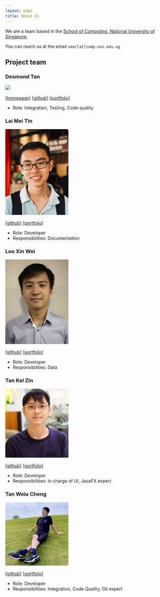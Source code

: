 ```yaml
---
layout: page
title: About Us
---
```


We are a team based in the [School of Computing, National University of Singapore](http://www.comp.nus.edu.sg).

You can reach us at the email `seer[at]comp.nus.edu.sg`

## Project team

### Desmond Tan

<img src="images/mazx4960.png" width="200px">

[[homepage](http://www.comp.nus.edu.sg/~damithch)]
[[github](https://github.com/mazx4960)]
[[portfolio](team/mazx4960.md)]

* Role: Integration, Testing, Code quality

### Lai Mei Tin

<img src="images/1001mei.png" width="200px">

[[github](http://github.com/1001mei)]
[[portfolio](team/1001mei.md)]

* Role: Developer
* Responsibilities: Documentation

### Loo Xin Wei

<img src="images/redpelican2108.png" width="200px">

[[github](http://github.com/redpelican2108)] [[portfolio](team/redpelican2108.md)]

* Role: Developer
* Responsibilities: Data

### Tan Kel Zin

<img src="images/mechfrog88.png" width="200px">

[[github](http://github.com/mechfrog88)]
[[portfolio](team/mechfrog88.md)]

* Role: Developer
* Responsibilities: In charge of UI, JavaFX expert

### Tan Weiu Cheng

<img src="images/davidtan0527.png" width="200px">

[[github](http://github.com/DavidTan0527)]
[[portfolio](team/weiucheng.md)]

* Role: Developer
* Responsibilities: Integration, Code Quality, Git expert
